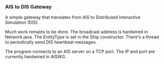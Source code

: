 ### AIS to DIS Gateway

A simple gateway that translates from AIS to Distributed Interactive Simulation (DIS).

Much work remains to be done. The broadcast address is hardwired in 
Network.java. The EntityType is set in the Ship constructor.
There's a thread to periodically send DIS heartbeat messages.

The program connects to an AIS server on a TCP port. The IP and port are
currently hardwired in AISWG.
